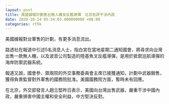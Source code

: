 ```yaml
---
layout: post
title: 美國據報計劃售台無人機及反艦導彈　北京批評干涉內政
date: 2020-10-14 05:34:03.000000000 +08:00
categories: rthk
---
```


美國據報對台軍售的計劃，有更多消息流出。

路透社在報道中引述5名消息人士，指白宮在當地星期二通知國會，將尋求向台灣出售一款無人機，以及波音公司製造的陸基魚叉反艦導彈，是用於抵禦巡航導彈的海岸防禦武器系統。

報道又說，國會參、眾兩院的外交事務委員會主席已接獲通知，計劃中武器銷售，獲得負責監督對外軍售的國務院批准。美國國務院方面，暫時未有回應。

在北京，外交部發言人趙立堅昨日表示，美國向台灣出售武器，嚴重干涉中國內政，嚴重損害中國主權和安全利益，中方堅決反對。
